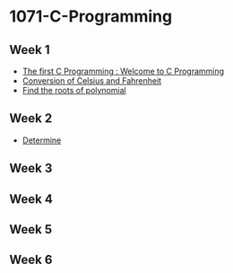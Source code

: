 # 1071-C-Programming

## Week 1

- [The first C Programming : Welcome to C Programming](https://github.com/407410116/1071-C-Programming/blob/master/w01/welcome.cpp)
- [Conversion of Celsius and Fahrenheit](https://github.com/407410116/1071-C-Programming/blob/master/w01/tempconvert.cpp)
- [Find the roots of polynomial](https://github.com/407410116/1071-C-Programming/blob/master/w01/roots.cpp)

## Week 2

- [Determine ]()
## Week 3
## Week 4
## Week 5
## Week 6

  
<!--stackedit_data:
eyJoaXN0b3J5IjpbLTE2OTA5Mjg3NzQsMTczMzQ0NTY3NywtOD
I0MDE5MTI3XX0=
-->